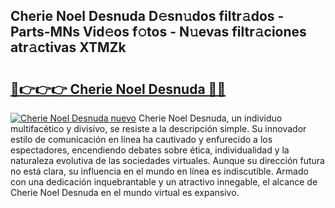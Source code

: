 ## Cherie Noel Desnuda D𝚎sn𝚞dos filtr𝚊dos - Parts-MNs Vid𝚎os f𝚘tos - N𝚞evas filtr𝚊ciones atr𝚊ctivas XTMZk

# <h2><a href="http://mb1cf8.tromn.icu/?c=Cherie+Noel+Desnuda">🔗👉👉👉 Cherie Noel Desnuda 🔗🔗</a></h2>

[![Cherie Noel Desnuda nuevo](https://i.imgur.com/pEAQMta.gif)](http://mb1cf8.tromn.icu/?c=Cherie+Noel+Desnuda)
Cherie Noel Desnuda, un individuo multifacético y divisivo, se resiste a la descripción simple. Su innovador estilo de comunicación en línea ha cautivado y enfurecido a los espectadores, encendiendo debates sobre ética, individualidad y la naturaleza evolutiva de las sociedades virtuales. Aunque su dirección futura no está clara, su influencia en el mundo en línea es indiscutible. Armado con una dedicación inquebrantable y un atractivo innegable, el alcance de Cherie Noel Desnuda en el mundo virtual es expansivo.
